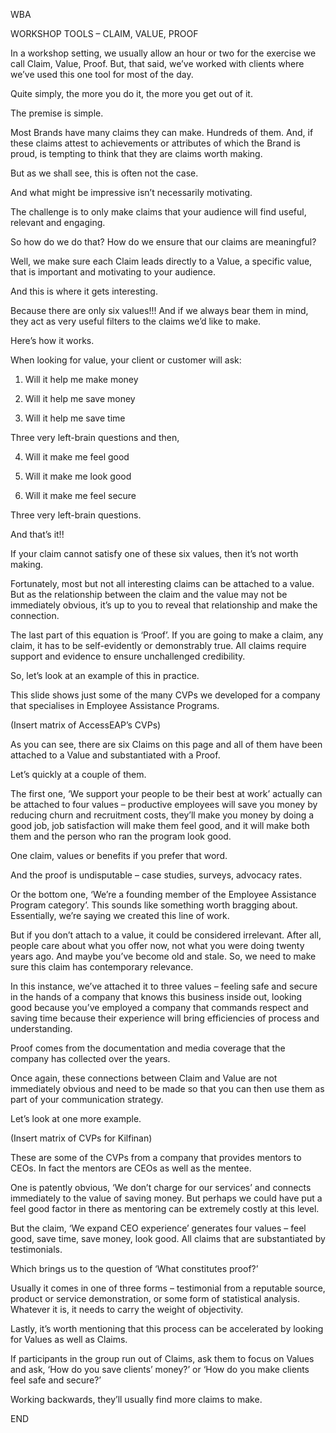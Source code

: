 WBA


WORKSHOP TOOLS – CLAIM, VALUE, PROOF


In a workshop setting, we usually allow an hour or two for the exercise we call Claim, Value, Proof. But, that said, we’ve worked with clients where we’ve used this one tool for most of the day.


Quite simply, the more you do it, the more you get out of it.


The premise is simple.


Most Brands have many claims they can make. Hundreds of them. And, if these claims attest to achievements or attributes of which the Brand is proud, is tempting to think that they are claims worth making.


But as we shall see, this is often not the case.


And what might be impressive isn’t necessarily motivating.


The challenge is to only make claims that your audience will find useful, relevant and engaging.


So how do we do that? How do we ensure that our claims are meaningful?


Well, we make sure each Claim leads directly to a Value, a specific value, that is important and motivating to your audience.


And this is where it gets interesting.


Because there are only six values!!! And if we always bear them in mind, they act as very useful filters to the claims we’d like to make.


Here’s how it works.


When looking for value, your client or customer will ask:


1. Will it help me make money


2. Will it help me save money


3. Will it help me save time


Three very left-brain questions and then,


4. Will it make me feel good


5. Will it make me look good


6. Will it make me feel secure


Three very left-brain questions.


And that’s it!!


If your claim cannot satisfy one of these six values, then it’s not worth making.


Fortunately, most but not all interesting claims can be attached to a value. But as the relationship between the claim and the value may not be immediately obvious, it’s up to you to reveal that relationship and make the connection.


The last part of this equation is ‘Proof’. If you are going to make a claim, any claim, it has to be self-evidently or demonstrably true. All claims require support and evidence to ensure unchallenged credibility.


So, let’s look at an example of this in practice.


This slide shows just some of the many CVPs we developed for a company that specialises in Employee Assistance Programs.


(Insert matrix of AccessEAP’s CVPs)


As you can see, there are six Claims on this page and all of them have been attached to a Value and substantiated with a Proof.


Let’s quickly at a couple of them.


The first one, ‘We support your people to be their best at work’ actually can be attached to four values – productive employees will save you money by reducing churn and recruitment costs, they’ll make you money by doing a good job, job satisfaction will make them feel good, and it will make both them and the person who ran the program look good.


One claim, values or benefits if you prefer that word.


And the proof is undisputable – case studies, surveys, advocacy rates.


Or the bottom one, ‘We’re a founding member of the Employee Assistance Program category’. This sounds like something worth bragging about. Essentially, we’re saying we created this line of work.


But if you don’t attach to a value, it could be considered irrelevant. After all, people care about what you offer now, not what you were doing twenty years ago. And maybe you’ve become old and stale. So, we need to make sure this claim has contemporary relevance.


In this instance, we’ve attached it to three values – feeling safe and secure in the hands of a company that knows this business inside out, looking good because you’ve employed a company that commands respect and saving time because their experience will bring efficiencies of process and understanding.


Proof comes from the documentation and media coverage that the company has collected over the years.


Once again, these connections between Claim and Value are not immediately obvious and need to be made so that you can then use them as part of your communication strategy.


Let’s look at one more example.


(Insert matrix of CVPs for Kilfinan)


These are some of the CVPs from a company that provides mentors to CEOs. In fact the mentors are CEOs as well as the mentee.


One is patently obvious, ‘We don’t charge for our services’ and connects immediately to the value of saving money. But perhaps we could have put a feel good factor in there as mentoring can be extremely costly at this level.


But the claim, ‘We expand CEO experience’ generates four values – feel good, save time, save money, look good. All claims that are substantiated by testimonials.


Which brings us to the question of ‘What constitutes proof?’


Usually it comes in one of three forms – testimonial from a reputable source, product or service demonstration, or some form of statistical analysis. Whatever it is, it needs to carry the weight of objectivity.


Lastly, it’s worth mentioning that this process can be accelerated by looking for Values as well as Claims.


If participants in the group run out of Claims, ask them to focus on Values and ask, ‘How do you save clients’ money?’ or ‘How do you make clients feel safe and secure?’


Working backwards, they’ll usually find more claims to make.


END

